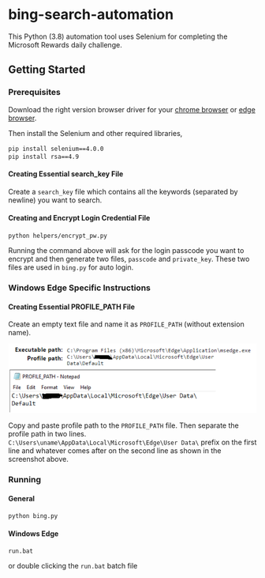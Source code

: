 # bing-search-automation
This Python (3.8) automation tool uses Selenium for completing the Microsoft Rewards daily challenge.

## Getting Started
### Prerequisites

Download the right version browser driver for your [chrome browser](https://sites.google.com/a/chromium.org/chromedriver/home) or [edge browser](https://developer.microsoft.com/en-us/microsoft-edge/tools/webdriver/).  

Then install the Selenium and other required libraries,

```
pip install selenium==4.0.0
pip install rsa==4.9
```

#### Creating Essential search_key File
Create a `search_key` file which contains all the keywords (separated by newline) you want to search.

#### Creating and Encrypt Login Credential File
```
python helpers/encrypt_pw.py
```
Running the command above will ask for the login passcode you want to encrypt and then generate two files, `passcode` and `private_key`. These two files are used in `bing.py` for auto login.

### Windows Edge Specific Instructions
#### Creating Essential PROFILE_PATH File

Create an empty text file and name it as `PROFILE_PATH` (without extension name).  

![profile_path](./screenshots/path.png)

Copy and paste profile path to the `PROFILE_PATH` file. Then separate the profile path in two lines. `C:\Users\uname\AppData\Local\Microsoft\Edge\User Data\` prefix on the first line and whatever comes after on the second line as shown in the screenshot above.

### Running
#### General
```
python bing.py
```

#### Windows Edge
```
run.bat
```
or double clicking the `run.bat` batch file
